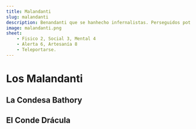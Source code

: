 ```yaml
---
title: Malandanti
slug: malandanti
description: Benandanti que se hanhecho infernalistas. Perseguidos pot todo el mundo 
image: malandanti.png
sheet:
    - Fisico 2, Social 3, Mental 4
    - Alerta 6, Artesanía 8
    - Teleportarse.
---
```

# Los Malandanti

## La Condesa Bathory

## El Conde Drácula